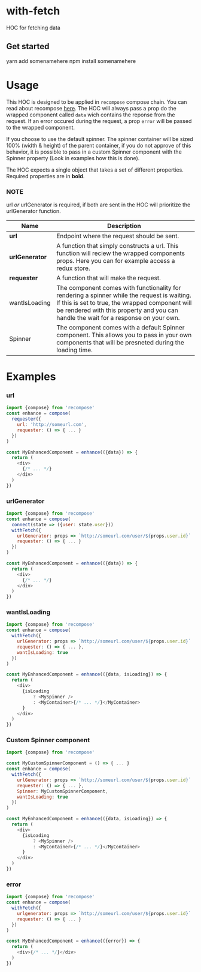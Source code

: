 # with-fetch
HOC for fetching data

## Get started
  yarn add somenamehere
  npm install somenamehere


# Usage
This HOC is designed to be applied in `recompose` compose chain. You can read about recompose [here]().
The HOC will always pass a prop do the wrapped component called `data` wich contains the reponse from the request. If an error occured during the request, a prop `error` will be passed to the wrapped component.

If you choose to use the default spinner. The spinner container will be sized 100% (width & height) of the parent container, if you do not approve of this behavior, it is possible to pass in a custom Spinner component with the Spinner property (Look in examples how this is done).


The HOC expects a single object that takes a set of different properties. Required properties are in **bold**.

### NOTE
url *or* urlGenerator is required, if both are sent in the HOC will prioritize the urlGenerator function.

|Name|Description|
|---|---|
|**url**| Endpoint where the request should be sent.|
|**urlGenerator**| A function that simply constructs a url. This function will reciew the wrapped components props. Here you can for example access a redux store.|
|**requester**| A function that will make the request.|
|wantIsLoading| The component comes with functionality for rendering a spinner while the request is waiting. If this is set to true, the wrapped component will be rendered with this property and you can handle the wait for a response on your own.|
|Spinner| The component comes with a default Spinner component. This allows you to pass in your own components that will be presneted during the loading time.|


# Examples

### url
```js
import {compose} from 'recompose'
const enhance = compose(
  requester({
    url: 'http://someurl.com',
    requester: () => { ... }
  })
)

const MyEnhancedComponent = enhance(({data}) => {
  return (
    <div>
      {/* ... */}
    </div>
  )
})

```

### urlGenerator
```js
import {compose} from 'recompose'
const enhance = compose(
  connect(state => ({user: state.user}))
  withFetch({
    urlGenerator: props => `http://someurl.com/user/${props.user.id}`
    requester: () => { ... }
  })
)

const MyEnhancedComponent = enhance(({data}) => {
  return (
    <div>
      {/* ... */}
    </div>
  )
})

```
### wantIsLoading
```js
import {compose} from 'recompose'
const enhance = compose(
  withFetch({
    urlGenerator: props => `http://someurl.com/user/${props.user.id}`
    requester: () => { ... },
    wantIsLoading: true
  })
)

const MyEnhancedComponent = enhance(({data, isLoading}) => {
  return (
    <div>
      {isLoading
          ? <MySpinner />
          : <MyContainer>{/* ... */}</MyContainer>
      }
    </div>
  )
})
```

### Custom Spinner component
```js
import {compose} from 'recompose'

const MyCustomSpinnerComponent = () => { ... }
const enhance = compose(
  withFetch({
    urlGenerator: props => `http://someurl.com/user/${props.user.id}`
    requester: () => { ... },
    Spinner: MyCustomSpinnerComponent,
    wantIsLoading: true
  })
)

const MyEnhancedComponent = enhance(({data, isLoading}) => {
  return (
    <div>
      {isLoading
          ? <MySpinner />
          : <MyContainer>{/* ... */}</MyContainer>
      }
    </div>
  )
})
```

### error
```js
import {compose} from 'recompose'
const enhance = compose(
  withFetch({
    urlgenerator: props => `http://someurl.com/user/${props.user.id}`
    requester: () => { ... }
  })
)

const MyEnhancedComponent = enhance(({error}) => {
  return (
    <div>{/* ... */}</div>
  )
})
```

